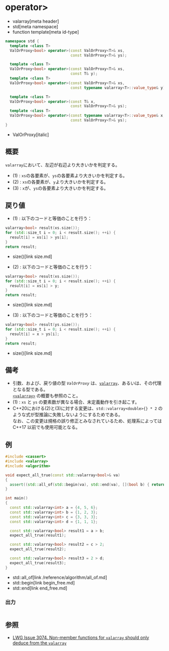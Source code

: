 # operator>
* valarray[meta header]
* std[meta namespace]
* function template[meta id-type]

```cpp
namespace std {
  template <class T>
  ValOrProxy<bool> operator>(const ValOrProxy<T>& xs,
                             const ValOrProxy<T>& ys);                     // (1)

  template <class T>
  ValOrProxy<bool> operator>(const ValOrProxy<T>& xs,
                             const T& y);                                  // (2) C++17 まで
  template <class T>
  ValOrProxy<bool> operator>(const ValOrProxy<T>& xs,
                             const typename valarray<T>::value_type& y);   // (2) C++20 から

  template <class T>
  ValOrProxy<bool> operator>(const T& x,
                             const ValOrProxy<T>& ys);                     // (3) C++17 まで
  template <class T>
  ValOrProxy<bool> operator>(const typename valarray<T>::value_type& x,
                             const ValOrProxy<T>& ys);                     // (3) C++20 から
}
```
* ValOrProxy[italic]

## 概要
`valarray`において、左辺が右辺より大きいかを判定する。

- (1) : `xs`の各要素が、`ys`の各要素より大きいかを判定する。
- (2) : `xs`の各要素が、`y`より大きいかを判定する。
- (3) : `x`が、`ys`の各要素より大きいかを判定する。


## 戻り値
- (1) : 以下のコードと等価のことを行う：

```cpp
valarray<bool> result(xs.size());
for (std::size_t i = 0; i < result.size(); ++i) {
  result[i] = xs[i] > ys[i];
}
return result;
```
* size()[link size.md]


- (2) : 以下のコードと等価のことを行う：

```cpp
valarray<bool> result(xs.size());
for (std::size_t i = 0; i < result.size(); ++i) {
  result[i] = xs[i] > y;
}
return result;
```
* size()[link size.md]


- (3) : 以下のコードと等価のことを行う：

```cpp
valarray<bool> result(ys.size());
for (std::size_t i = 0; i < result.size(); ++i) {
  result[i] = x > ys[i];
}
return result;
```
* size()[link size.md]


## 備考
- 引数、および、戻り値の型 *`ValOrProxy`* は、[`valarray`](../valarray.md)、あるいは、その代理となる型である。  
	[`<valarray>`](../../valarray.md) の概要も参照のこと。
- (1) : `xs` と `ys` の要素数が異なる場合、未定義動作を引き起こす。
- C++20における(2)と(3)に対する変更は、`std::valarray<double>{} * 2` のような式が型推論に失敗しないようにするためである。  
	なお、この変更は規格の誤り修正とみなされているため、処理系によっては C++17 以前でも使用可能となる。


## 例
```cpp example
#include <cassert>
#include <valarray>
#include <algorithm>

void expect_all_true(const std::valarray<bool>& va)
{
  assert((std::all_of(std::begin(va), std::end(va), [](bool b) { return b; })));
}

int main()
{
  const std::valarray<int> a = {4, 5, 6};
  const std::valarray<int> b = {1, 2, 3};
  const std::valarray<int> c = {3, 3, 3};
  const std::valarray<int> d = {1, 1, 1};

  const std::valarray<bool> result1 = a > b;
  expect_all_true(result1);

  const std::valarray<bool> result2 = c > 2;
  expect_all_true(result2);

  const std::valarray<bool> result3 = 2 > d;
  expect_all_true(result3);
}
```
* std::all_of[link /reference/algorithm/all_of.md]
* std::begin[link begin_free.md]
* std::end[link end_free.md]

### 出力
```
```


## 参照
- [LWG Issue 3074. Non-member functions for `valarray` should only deduce from the `valarray`](https://wg21.cmeerw.net/lwg/issue3074)
